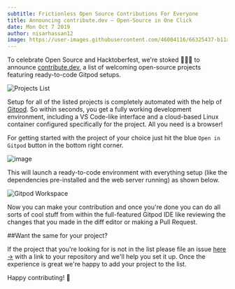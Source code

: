 ```yaml
---
subtitle: Frictionless Open Source Contributions For Everyone
title: Announcing contribute.dev — Open-Source in One Click
date: Mon Oct 7 2019
author: nisarhassan12
image: https://user-images.githubusercontent.com/46004116/66325437-b11a9980-e940-11e9-9db4-69af48a0a52a.png
---
```


To celebrate Open Source and Hacktoberfest, we're stoked 🧙✨🥰 to announce <a href="https:// contribute.dev" target="blank">contribute.dev</a>, a list of welcoming open-source projects featuring ready-to-code Gitpod setups.

![Projects List](https://user-images.githubusercontent.com/46004116/66307071-d695ac00-e91c-11e9-9eb1-8aa97bb6ca67.png)

Setup for all of the listed projects is completely automated with the help of [Gitpod](https://gitpod.io). So within seconds, you get a fully working development environment, including a VS Code-like interface and a cloud-based Linux container configured specifically for the project. All you need is a browser!

For getting started with the project of your choice just hit the blue `Open in Gitpod` button in the bottom right corner.

![image](https://user-images.githubusercontent.com/46004116/66307306-82d79280-e91d-11e9-9c8b-00d92b710892.png)

This will launch a ready-to-code environment with everything setup (like the dependencies pre-installed and the web server running) as shown below.

![Gitpod Workspace](https://user-images.githubusercontent.com/46004116/66307804-d5fe1500-e91e-11e9-9032-b5efa3cb8ff8.png)

Now you can make your contribution and once you're done you can do all sorts of cool stuff from within the full-featured Gitpod IDE like reviewing the changes that you made in the diff editor or making a Pull Request.

##Want the same for your project?

If the project that you're looking for is not in the list please file an issue [here &rarr;](https://github.com/gitpod-io/contribute.dev/issues/new?title=Please+add+project) with a link to your repository and we'll help you set it up. Once the experience is great we're happy to add your project to the list.

Happy contributing! 🥰
